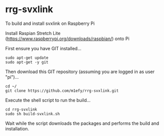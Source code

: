# rrg-svxlink

To build and install svxlink on Raspberry Pi

Install Raspian Stretch Lite (https://www.raspberrypi.org/downloads/raspbian/) onto Pi 

First ensure you have GIT installed...
```
sudo apt-get update
sudo apt-get -y git
```
Then download this GIT repository (assuming you are logged in as user "pi")...
```
cd ~/
git clone https://github.com/m1efy/rrg-svxlink.git
```
Execute the shell script to run the build...
```
cd rrg-svxlink
sudo sh build-svxlink.sh
```
Wait while the script downloads the packages and performs the build and installation.

